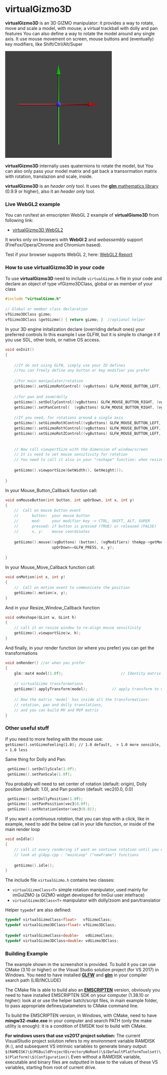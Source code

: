 # virtualGizmo3D
**virtualGizmo3D** is an 3D GIZMO manipulator: it provides a way to rotate, move and scale a model, with mouse; a virtual trackball with dolly and pan features
You can also define a way to rotate the model around any single axis.
It use mouse movement on screen, mouse buttons and (eventually) key modifiers, like Shift/Ctrl/Alt/Super

![alt text](https://raw.githubusercontent.com/BrutPitt/virtualGizmo3D/master/screenshots/oglGizmo.gif)

**virtualGizmo3D** internally uses quaternions to rotate the model, but You can also only pass your model matrix and gat back a transormation matrix with rotation, translazion and scale, inside.

**virtualGizmo3D** is an *header only* tool. 
It uses the [**glm** mathematics library](https://github.com/g-truc/glm) (0.9.9 or higher), also it an *header only* tool.

### Live WebGL2 example
You can run/test an emscripten WebGL 2 example of **virtualGismo3D** from following link:
- [virtualGizmo3D WebGL2](https://www.michelemorrone.eu/emsExamples/oglGizmo.html)

It works only on browsers with **WebGl 2** and *webassembly* support (FireFox/Opera/Chrome and Chromium based).

Test if your browser supports WebGL 2, here: [WebGL2 Report](http://webglreport.com/?v=2)

### How to use virtualGizmo3D in your code

To use **virtualGizmo3D** need to include `virtualGizmo.h` file in your code and declare an object of type vfGizmo3DClass, global or as member of your class 

```cpp
#include "virtualGizmo.h"

// Global or member class declaration
vfGizmo3DClass gizmo; 
vfGizmo3DClass &getGizmo() { return gizmo; }  //optional helper
```

In your 3D engine initalization declare (overriding default ones) your preferred controls
In this example I use GLFW, but it is simple to change it if you use SDL, other tools, or native OS access.

```cpp
void onInit()
{

    //If do not using GLFW, simply use your ID defines 
    //You can freely define any button or key modifier you prefer

    //For main manipulator/rotation
    getGizmo().setGizmoRotControl( (vgButtons) GLFW_MOUSE_BUTTON_LEFT, (vgModifiers) 0 /* evNoModifier */ );

    //for pan and zoom/dolly
    getGizmo().setDollyControl((vgButtons) GLFW_MOUSE_BUTTON_RIGHT, (vgModifiers) GLFW_MOD_CONTROL|GLFW_MOD_SHIFT);
    getGizmo().setPanControl(  (vgButtons) GLFW_MOUSE_BUTTON_RIGHT, (vgModifiers) 0);
    
    //If you need, for rotations around a single axis
    getGizmo().setGizmoRotXControl((vgButtons) GLFW_MOUSE_BUTTON_LEFT, (vgModifiers) GLFW_MOD_SHIFT);
    getGizmo().setGizmoRotYControl((vgButtons) GLFW_MOUSE_BUTTON_LEFT, (vgModifiers) GLFW_MOD_CONTROL);
    getGizmo().setGizmoRotZControl((vgButtons) GLFW_MOUSE_BUTTON_LEFT, (vgModifiers) GLFW_MOD_ALT | GLFW_MOD_SUPER);


    // Now call viewportSize with the dimension of window/screen
    // It is need to set mouse sensitivity for rotation
    // You need to call it also in your "reshape" function: when resize the window (look below)

    getGizmo().viewportSize(GetWidth(), GetHeight());

}    
```

In your Mouse_Button_Callback function call:
```cpp
void onMouseButton(int button, int upOrDown, int x, int y)
{
    //  Call on mouse button event
    //      button:  your mouse button
    //      mod:     your modifier key -> CTRL, SHIFT, ALT, SUPER
    //      pressed: if button is pressed (TRUE) or released (FALSE)
    //      x, y:    mouse coordinates

    getGizmo().mouse((vgButtons) (button), (vgModifiers) theApp->getModifier(), 
                     upOrDown==GLFW_PRESS, x, y);

}
```

In your Mouse_Move_Callback function call:
```cpp
void onMotion(int x, int y)
{
    //  Call on motion event to communicate the position
    getGizmo().motion(x, y);
}
```

And in your Resize_Window_Callback function 
```cpp
void onReshape(GLint w, GLint h)
{
    // call it on resize window to re-align mouse sensitivity
    getGizmo().viewportSize(w, h);
}
```

And finally, in your render function (or where you prefer) you can get the transformations
```cpp
void onRender() //or when you prefer
{
    glm::mat4 model(1.0f);                          // Identity matrix

    // virtualGizmo transformations
    getGizmo().applyTransform(model);           // apply transform to matrix model

    // Now the matrix 'model' has inside all the transformations:
    // rotation, pan and dolly translations, 
    // and you can build MV and MVP matrix
}
```

 
### Other useful stuff

If you need to more feeling with the mouse use:
`getGizmo().setGizmoFeeling(1.0); // 1.0 default,  > 1.0 more sensible, < 1.0 less`

Same thing for Dolly and Pan:

```cpp
 getGizmo().setDollyScale(1.0f);
 getGizmo().setPanScale(1.0f);
```
You probably will need to set center of rotation (default: origin), Dolly position (default: 1.0), and Pan position (default: vec2(0.0, 0.0)

```cpp
 getGizmo().setDollyPosition(1.0f); 
 getGizmo().setPanPosition(vec3(0.0f);
 getGizmo().setRotationCenter(vec3(0.0));
```

If you want a *continuous rotation*, that you can stop with a click, like in example, need to add the below call in your Idle function, or inside of the main render loop

```cpp
void onIdle()
{
    // call it every rendering if want an continue rotation until you do not click on screen
    // look at glApp.cpp : "mainLoop" ("newFrame") functions

    getGizmo().idle();
}
```

The include file `virtualGizmo.h` contains two classes:
- `virtualGizmoClass<T>` simple rotation manipulator, used mainly for imGuIZMO (a GIZMO widget developed for ImGui user intefrace)
- `virtualGizmo3DClass<T>` manipulator with dolly/zoom and pan/translatior

Helper `typedef` are also defined:
```cpp
typedef virtualGizmoClass<float>   vfGizmoClass;
typedef virtualGizmo3DClass<float> vfGizmo3DClass;

typedef virtualGizmoClass<double>   vdGizmoClass;
typedef virtualGizmo3DClass<double> vdGizmo3DClass;
```

### Building Example

The example shown in the screenshot is provided.
To build it you can use CMake (3.10 or higher) or the Visual Studio solution project (for VS 2017) in Windows.
You need to have installed [**GLFW**](https://www.glfw.org/) and [**glm**](https://github.com/g-truc/glm) in your compiler search path (LIB/INCLUDE)

The CMake file is able to build also an [**EMSCRIPTEN**](https://kripken.github.io/emscripten-site/index.html) version, obviously you need to have installed EMSCRIPTEN SDK on your computer (1.38.10 or higher): look at or use the helper batch/script files, in main example folder, to pass appropriate defines/patameters to CMake command line.

To build the EMSCRIPTEN version, in Windows, with CMake, need to have **mingw32-make.exe** in your computer and search PATH (only the make utility is enough): it is a condition of EMSDK tool to build with CMake.

**For windows users that use vs2017 project solution:**
The current VisualStudio project solution refers to my environment variable RAMDISK (`R:`), and subsequent VS intrinsic variables to generate binary output:
`$(RAMDISK)\$(MSBuildProjectDirectoryNoRoot)\$(DefaultPlatformToolset)\$(Platform)\$(Configuration)\` 
Even without a RAMDISK variable, executable and binary files are outputted in base to the values of these VS variables, starting from root of current drive.
